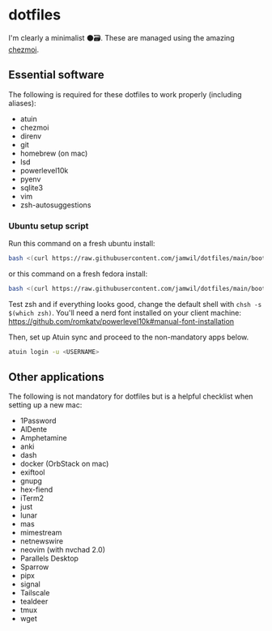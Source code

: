 # dotfiles

I'm clearly a minimalist ⚫️🗃. These are managed using the amazing
[chezmoi](https://www.chezmoi.io).

## Essential software

The following is required for these dotfiles to work properly (including
aliases):

- atuin
- chezmoi
- direnv
- git
- homebrew (on mac)
- lsd
- powerlevel10k
- pyenv
- sqlite3
- vim
- zsh-autosuggestions

### Ubuntu setup script

Run this command on a fresh ubuntu install:

```bash
bash <(curl https://raw.githubusercontent.com/jamwil/dotfiles/main/bootstrap-ubuntu.sh)
```

or this command on a fresh fedora install:

```bash
bash <(curl https://raw.githubusercontent.com/jamwil/dotfiles/main/bootstrap-fedora.sh)
```

Test zsh and if everything looks good, change the default shell with
`chsh -s $(which zsh)`. You'll need a nerd font installed on your client
machine: https://github.com/romkatv/powerlevel10k#manual-font-installation

Then, set up Atuin sync and proceed to the non-mandatory apps below.

```bash
atuin login -u <USERNAME>
```

## Other applications

The following is not mandatory for dotfiles but is a helpful checklist when
setting up a new mac:

- 1Password
- AlDente
- Amphetamine
- anki
- dash
- docker (OrbStack on mac)
- exiftool
- gnupg
- hex-fiend
- iTerm2
- just
- lunar
- mas
- mimestream
- netnewswire
- neovim (with nvchad 2.0)
- Parallels Desktop
- Sparrow
- pipx
- signal
- Tailscale
- tealdeer
- tmux
- wget
